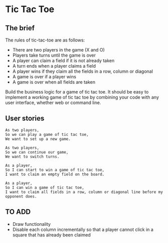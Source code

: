 # Tic Tac Toe


## The brief
The rules of tic-tac-toe are as follows:

* There are two players in the game (X and O)
* Players take turns until the game is over
* A player can claim a field if it is not already taken
* A turn ends when a player claims a field
* A player wins if they claim all the fields in a row, column or diagonal
* A game is over if a player wins
* A game is over when all fields are taken

Build the business logic for a game of tic tac toe. It should be easy to implement a working game of tic tac toe by combining your code with any user interface, whether web or command line.


## User stories

```
As two players,
So we can play a game of tic tac toe,
We want to set up a new game.
```

```
As two players,
So we can continue our game,
We want to switch turns.
```

```
As a player,
So I can start to win a game of tic tac toe,
I want to claim an empty field on the board.
```

```
As a player,
So I can win a game of tic tac toe,
I want to claim all fields in a row, column or diagonal line before my opponent does.
```

## TO ADD
* Draw functionality
* Disable each column incrementally so that a player cannot click in a square that has already been claimed